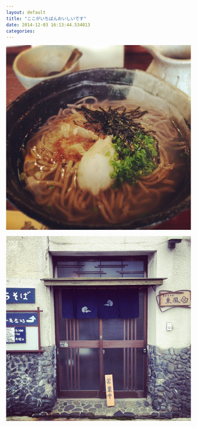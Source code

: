 ```yaml
---
layout: default
title: "ここがいちばんおいしいです"
date: 2014-12-03 16:13:44.534013
categories: 
---
```


![釜揚げ](/assets/images/201408/10632296_363327140485350_1936421486_n.jpg)

![東風](/assets/images/201408/10598213_723174554438017_316946459_n.jpg)


